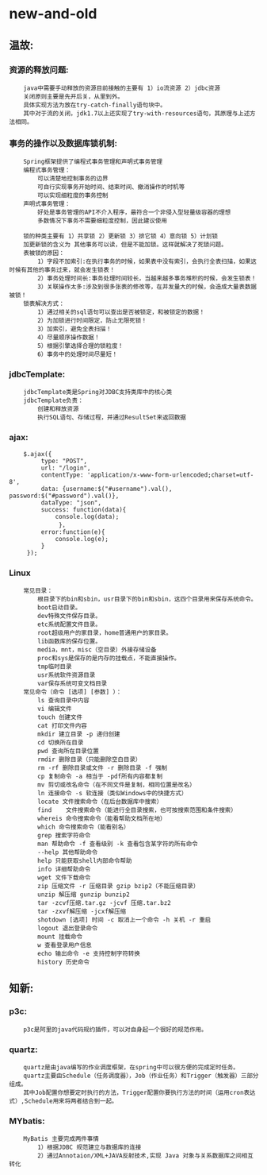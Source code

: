 # new-and-old  
## 温故:
### 资源的释放问题:
		java中需要手动释放的资源目前接触的主要有 1）io流资源 2）jdbc资源
		关闭原则主要是先开后关，从里到外。
		具体实现方法为放在try-catch-finally语句块中。
		其中对于流的关闭，jdk1.7以上还实现了try-with-resources语句，其原理与上述方法相同。
### 事务的操作以及数据库锁机制:
		Spring框架提供了编程式事务管理和声明式事务管理
		编程式事务管理：
			可以清楚地控制事务的边界
			可自行实现事务开始时间、结束时间、撤消操作的时机等
			可以实现细粒度的事务控制
		声明式事务管理：
			好处是事务管理的API不介入程序，最符合一个非侵入型轻量级容器的理想
			多数情况下事务不需要细粒度控制，因此建议使用

		锁的种类主要有 1）共享锁 2）更新锁 3）排它锁 4）意向锁 5）计划锁
		加更新锁的含义为 其他事务可以读，但是不能加锁。这样就解决了死锁问题。
		表被锁的原因：
			1）字段不加索引:在执行事务的时候，如果表中没有索引，会执行全表扫描，如果这时候有其他的事务过来，就会发生锁表！
			2）事务处理时间长:事务处理时间较长，当越来越多事务堆积的时候，会发生锁表！
			3）关联操作太多:涉及到很多张表的修改等，在并发量大的时候，会造成大量表数据被锁！
		锁表解决方式：
			1）通过相关的sql语句可以查出是否被锁定，和被锁定的数据！
			2）为加锁进行时间限定，防止无限死锁！
			3）加索引，避免全表扫描！
			4）尽量顺序操作数据！
			5）根据引擎选择合理的锁粒度！
			6）事务中的处理时间尽量短！
### jdbcTemplate:
		jdbcTemplate类是Spring对JDBC支持类库中的核心类
		jdbcTemplate负责：
			创建和释放资源
			执行SQL语句、存储过程，并通过ResultSet来返回数据
			
### ajax:
		$.ajax({  
		     type: "POST",  
		     url: "/login",  
		     contentType: 'application/x-www-form-urlencoded;charset=utf-8',  
		     data: {username:$("#username").val(), password:$("#password").val()},  
		     dataType: "json",  
		     success: function(data){  
				 console.log(data);  
			      }，  
		     error:function(e){  
				 console.log(e);  
		     }  
		 });  
### Linux
		常见目录：
			根目录下的bin和sbin，usr目录下的bin和sbin，这四个目录用来保存系统命令。
			boot启动目录。
			dev特殊文件保存目录。
			etc系统配置文件目录。
			root超级用户的家目录，home普通用户的家目录。
			lib函数库的保存位置。
			media，mnt，misc（空目录）外接存储设备
			proc和sys是保存的是内存的挂载点，不能直接操作。
			tmp临时目录
			usr系统软件资源目录
			var保存系统可变文档目录
		常见命令（命令 [选项] [参数] ）：
			ls 查询目录中内容
			vi 编辑文件
			touch 创建文件
			cat 打印文件内容
			mkdir 建立目录 -p 递归创建
			cd 切换所在目录
			pwd 查询所在目录位置
			rmdir 删除目录（只能删除空白目录）
			rm -rf 删除目录或文件 -r 删除目录 -f 强制
			cp 复制命令 -a 相当于 -pdf所有内容都复制
			mv 剪切或改名命令（在不同文件是复制，相同位置是改名）
			ln 连接命令 -s 软连接（类似Windows中的快捷方式）
			locate 文件搜索命令（在后台数据库中搜索）
			find	文件搜索命令（能进行全目录搜索，也可按搜索范围和条件搜索）
			whereis 命令搜索命令（能看帮助文档所在地）
			which 命令搜索命令（能看别名）
			grep 搜索字符命令
			man 帮助命令 -f 查看级别 -k 查看包含某字符的所有命令
			--help 其他帮助命令
			help 只能获取shell内部命令帮助
			info 详细帮助命令
			wget 文件下载命令
			zip 压缩文件 -r 压缩目录 gzip bzip2（不能压缩目录）
			unzip 解压缩 gunzip bunzip2
			tar -zcvf压缩.tar.gz -jcvf 压缩.tar.bz2
			tar -zxvf解压缩 -jcxf解压缩
			shotdown [选项] 时间 -c 取消上一个命令 -h 关机 -r 重启
			logout 退出登录命令
			mount 挂载命令
			w 查看登录用户信息 
			echo 输出命令 -e 支持控制字符转换
			history 历史命令
## 知新:
### p3c:
		p3c是阿里的java代码规约插件，可以对自身起一个很好的规范作用。
### quartz:
		quartz是由java编写的作业调度框架，在spring中可以很方便的完成定时任务。
		quartz主要由Schedule（任务调度器），Job（作业任务）和Trigger（触发器）三部分组成。
		其中Job配置你想要定时执行的方法，Trigger配置你要执行方法的时间（运用cron表达式）,Schedule用来将两者结合到一起。
### MYbatis:
		MyBatis 主要完成两件事情
			1）根据JDBC 规范建立与数据库的连接
			2）通过Annotaion/XML+JAVA反射技术,实现 Java 对象与关系数据库之间相互转化
